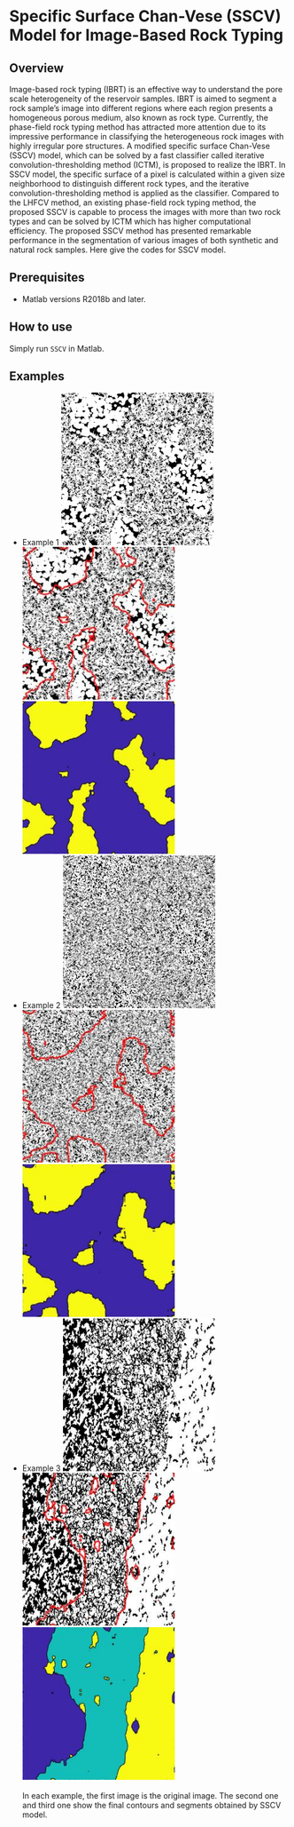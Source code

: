 # Specific Surface Chan-Vese (SSCV) Model for Image-Based Rock Typing
## Overview
Image-based rock typing (IBRT) is an effective way to understand the pore scale heterogeneity of the reservoir samples. IBRT is aimed to segment a rock sample’s image into different regions where each region presents a homogeneous porous medium, also known as rock type. Currently, the phase-field rock typing method has attracted more attention due to its impressive performance in classifying the heterogeneous rock images with highly irregular pore structures. A modified specific surface Chan-Vese (SSCV) model, which can be solved by a fast classifier called iterative convolution-thresholding method (ICTM), is proposed to realize the IBRT. In SSCV model, the specific surface of a pixel is calculated within a given size neighborhood to distinguish different rock types, and the iterative convolution-thresholding method is applied as the classifier. Compared to the LHFCV method, an existing phase-field rock typing method, the proposed SSCV is capable to process the images with more than two rock types and can be solved by ICTM which has higher computational efficiency. The proposed SSCV method has presented remarkable performance in the segmentation of various images of both synthetic and natural rock samples. Here give the codes for SSCV model.
## Prerequisites
* Matlab versions R2018b and later.
## How to use
Simply run `SSCV` in Matlab.
## Examples
* Example 1
<img src = "https://github.com/cyliu111/SSCV/blob/main/image/d1.jpg" width = "275"> <img src = "https://github.com/cyliu111/SSCV/blob/main/image/d1_contour.jpg" width = "275"> <img src = "https://github.com/cyliu111/SSCV/blob/main/image/d1_segments.jpg" width = "275">
* Example 2
<img src = "https://github.com/cyliu111/SSCV/blob/main/image/d2.jpg" width = "275"> <img src = "https://github.com/cyliu111/SSCV/blob/main/image/d2_contour.jpg" width = "275"> <img src = "https://github.com/cyliu111/SSCV/blob/main/image/d2_segments.jpg" width = "275">
* Example 3
<img src = "https://github.com/cyliu111/SSCV/blob/main/image/d3_o.jpg" width = "275"> <img src = "https://github.com/cyliu111/SSCV/blob/main/image/d3_contour.jpg" width = "275"> <img src = "https://github.com/cyliu111/SSCV/blob/main/image/d3_segments.jpg" width = "275"> <br> <br>
In each example, the first image is the original image. The second one and third one show the final contours and segments obtained by SSCV model.
